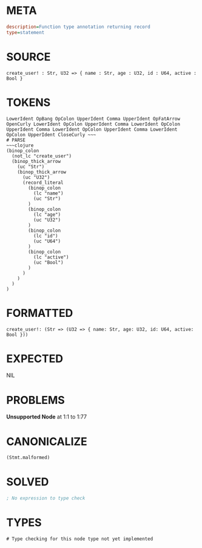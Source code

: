 # META
~~~ini
description=Function type annotation returning record
type=statement
~~~
# SOURCE
~~~roc
create_user! : Str, U32 => { name : Str, age : U32, id : U64, active : Bool }
~~~
# TOKENS
~~~text
LowerIdent OpBang OpColon UpperIdent Comma UpperIdent OpFatArrow OpenCurly LowerIdent OpColon UpperIdent Comma LowerIdent OpColon UpperIdent Comma LowerIdent OpColon UpperIdent Comma LowerIdent OpColon UpperIdent CloseCurly ~~~
# PARSE
~~~clojure
(binop_colon
  (not_lc "create_user")
  (binop_thick_arrow
    (uc "Str")
    (binop_thick_arrow
      (uc "U32")
      (record_literal
        (binop_colon
          (lc "name")
          (uc "Str")
        )
        (binop_colon
          (lc "age")
          (uc "U32")
        )
        (binop_colon
          (lc "id")
          (uc "U64")
        )
        (binop_colon
          (lc "active")
          (uc "Bool")
        )
      )
    )
  )
)
~~~
# FORMATTED
~~~roc
create_user!: (Str => (U32 => { name: Str, age: U32, id: U64, active: Bool }))
~~~
# EXPECTED
NIL
# PROBLEMS
**Unsupported Node**
at 1:1 to 1:77

# CANONICALIZE
~~~clojure
(Stmt.malformed)
~~~
# SOLVED
~~~clojure
; No expression to type check
~~~
# TYPES
~~~roc
# Type checking for this node type not yet implemented
~~~
